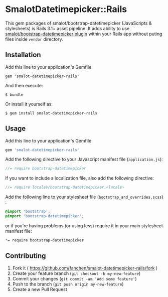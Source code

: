 # SmalotDatetimepicker::Rails

This gem packages of smalot/bootstrap-datetimepicker (JavaScripts & stylesheets) is Rails 3.1+ asset pipeline. It adds ability to use [smalot/bootstrap-datetimepicker plugin](https://github.com/smalot/bootstrap-datetimepicker) within your Rails app without puting files inside `vendor` directory.


## Installation

Add this line to your application's Gemfile:

    gem 'smalot-datetimepicker-rails'

And then execute:

    $ bundle

Or install it yourself as:

    $ gem install smalot-datetimepicker-rails

## Usage

Add this line to your application's Gemfile:

```ruby
gem 'smalot-datetimepicker-rails'
```

Add the following directive to your Javascript manifest file (`application.js`):

```javascript
//= require bootstrap-datetimepicker
```

If you want to include a localization file, also add the following directive:

```javascript
//= require locales/bootstrap-datetimepicker.<locale>
```

Add the following line to your stylesheet file (`bootstrap_and_overrides.scss`) :

```scss
@import 'bootstrap';
@import 'bootstrap-datetimepicker';
```

or if you're having problems (or using less) require it in your main stylesheet manifest file:

```scss
*= require bootstrap-datetimepicker
```

## Contributing

1. Fork it ( https://github.com/fahchen/smalot-datetimepicker-rails/fork )
2. Create your feature branch (`git checkout -b my-new-feature`)
3. Commit your changes (`git commit -am 'Add some feature'`)
4. Push to the branch (`git push origin my-new-feature`)
5. Create a new Pull Request
